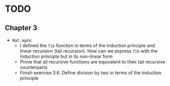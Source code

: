 # TODO

## Chapter 3
- `Nat.agda`:
  - I defined the `fib` function in terms of the induction principle and linear recursion (tail recursion). How can we express `fib` with the induction principle but in its non-linear form
  - Prove that all recursive functions are equivalent to their tail recursive counterparts
  - Finish exercise 3.6. Define division by two in terms of the induction principle
